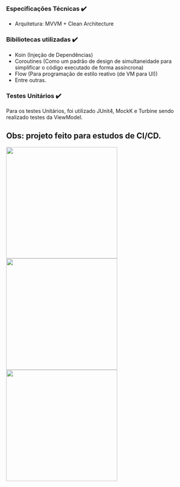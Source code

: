### Especificações Técnicas ✔️
- Arquitetura: MVVM + Clean Architecture
### Bibiliotecas utilizadas ✔️
- Koin (Injeção de Dependências)
- Coroutines (Como um padrão de design de simultaneidade para simplificar o código executado de forma assíncrona)
- Flow (Para programação de estilo reativo (de VM para UI))
- Entre outras.
### Testes Unitários ✔️
Para os testes Unitários, foi utilizado JUnit4, MockK e Turbine sendo realizado testes da ViewModel.
## Obs: projeto feito para estudos de CI/CD.
<img src="https://github.com/user-attachments/assets/e45f50e0-1213-46c4-9689-1bbd65b38911" width="300"/>
<img src="https://github.com/user-attachments/assets/f2e84700-4220-48d4-a12e-d2896f7797a5" width="300"/>
<img src="https://github.com/user-attachments/assets/c6cc39de-831a-4223-b814-466acda4db1e" width="300"/>
